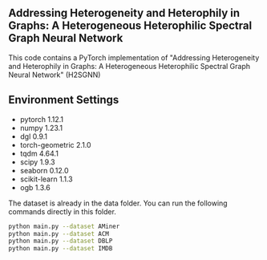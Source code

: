 ## Addressing Heterogeneity and Heterophily in Graphs: A Heterogeneous Heterophilic Spectral Graph Neural Network
This code contains a PyTorch implementation of "Addressing Heterogeneity and Heterophily in Graphs: A Heterogeneous Heterophilic Spectral Graph Neural Network" (H2SGNN)
## Environment Settings
- pytorch 1.12.1
- numpy 1.23.1
- dgl 0.9.1
- torch-geometric 2.1.0
- tqdm 4.64.1
- scipy 1.9.3
- seaborn 0.12.0
- scikit-learn 1.1.3
- ogb 1.3.6
  
The dataset is already in the data folder. You can run the following commands directly in this folder. 
```sh
python main.py --dataset AMiner
python main.py --dataset ACM
python main.py --dataset DBLP
python main.py --dataset IMDB
```
